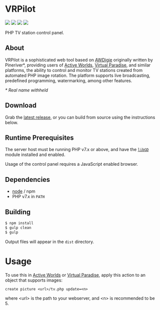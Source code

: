 # VRPilot
![](https://img.shields.io/github/package-json/v/oliverbooth/vrpilot.svg)
![](https://img.shields.io/github/license/oliverbooth/vrpilot.svg)
![](https://img.shields.io/github/issues/oliverbooth/vrpilot.svg)
![](https://img.shields.io/david/dev/oliverbooth/vrpilot.svg)

PHP TV station control panel.

## About
VRPilot is a sophisticated web tool based on [AWDigie](oliverbooth/awdigie) originally written by Pineriver*, providing users of [Active Worlds](https://activeworlds.com/), [Virtual Paradise](https://virtualparadise.org/), and similar platforms, the ability to control and monitor TV stations created from automated PHP image rotation. The platform supports live broadcasting, predefined programming, watermarking, among other features.

*\* Real name withheld*

## Download
Grab the [latest release](oliverbooth/vrpilot/releases), or you can build from source using the instructions below.

## Runtime Prerequisites
The server host must be running PHP v7.x or above, and have the [`libGD`](https://www.php.net/manual/en/book.image.php) module installed and enabled.

Usage of the control panel requires a JavaScript enabled browser.

## Dependencies
* [node](https://nodejs.org/) / npm
* PHP v7.x in `PATH`

## Building
```bash
$ npm install
$ gulp clean
$ gulp
```

Output files will appear in the `dist` directory.

# Usage
To use this in [Active Worlds](https://activeworlds.com/) or [Virtual Paradise](https://virtualparadise.org/), apply this action to an object that supports images:

```
create picture <url>/tv.php update=<n>
```

where \<url\> is the path to your webserver, and \<n\> is recommended to be 5.
